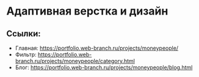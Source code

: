 # Адаптивная верстка и дизайн

## Ссылки:
- Главная: https://portfolio.web-branch.ru/projects/moneypeople/
- Фильтр: https://portfolio.web-branch.ru/projects/moneypeople/category.html
- Блог: https://portfolio.web-branch.ru/projects/moneypeople/blog.html
